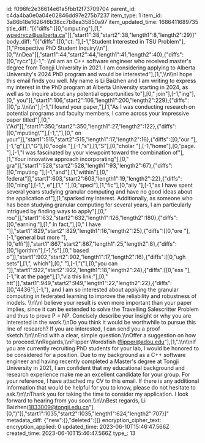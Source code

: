 id: f096fc2e36614e61a5fbb12f73709704
parent_id: c4da4ba0e0a04e02846dd97e275b7237
item_type: 1
item_id: 3a86b18e162646b38cc7b8ea35850a97
item_updated_time: 1686411689735
title_diff: "[{\"diffs\":[[0,\"omputing\"],[1,\" wpedrycz@ualberta.ca\"]],\"start1\":38,\"start2\":38,\"length1\":8,\"length2\":29}]"
body_diff: "[{\"diffs\":[[0,\"ct: \"],[-1,\"Student Interested in TSU Problem\"],[1,\"Prospective PhD Student Inquiry\\\n\"],[0,\"\\\nDea\"]],\"start1\":44,\"start2\":44,\"length1\":41,\"length2\":40},{\"diffs\":[[0,\"rycz\"],[-1,\": \\\nI am an C++ software engineer who received master's degree from Tongji University in 2021. I am considering applying to Alberta University's 2024 PhD program and would be interested\"],[1,\",\\\n\\\nI hope this email finds you well. My name is Li Baizhen and I am writing to express my interest in the PhD program at Alberta University starting in 2024, as well as to inquire about any potential opportunities to\"],[0,\" join\"],[-1,\"ing\"],[0,\" you\"]],\"start1\":106,\"start2\":106,\"length1\":200,\"length2\":229},{\"diffs\":[[0,\"p.\\\n\\\n\"],[-1,\"I found your paper,\"],[1,\"As I was conducting research on potential programs and faculty members, I came across your impressive paper titled\"],[0,\" \\\"Ad\"]],\"start1\":350,\"start2\":350,\"length1\":27,\"length2\":122},{\"diffs\":[[0,\"mputing\\\"\"],[-1,\",\"],[0,\" on your\"]],\"start1\":515,\"start2\":515,\"length1\":17,\"length2\":16},{\"diffs\":[[0,\"our \"],[-1,\"g\"],[1,\"G\"],[0,\"oogle \"],[-1,\"s\"],[1,\"S\"],[0,\"cholar \"],[-1,\"home\"],[0,\"page. \"],[-1,\"I was fascinated by your viewpoint toward the combination of\"],[1,\"Your innovative approach incorporating\"],[0,\" gra\"]],\"start1\":528,\"start2\":528,\"length1\":93,\"length2\":67},{\"diffs\":[[0,\"mputing \"],[-1,\"and\"],[1,\"within\"],[0,\" federat\"]],\"start1\":603,\"start2\":603,\"length1\":19,\"length2\":22},{\"diffs\":[[0,\"ning\"],[-1,\", e\"],[1,\" \"],[0,\"speci\"],[1,\"fic\"],[0,\"ally \"],[-1,\"as I have spent several years studying granular computing and have no good ideas about the application of\"],[1,\"sparked my interest. Additionally, as someone who has been studying granular computing for several years, I am particularly intrigued by finding ways to apply\"],[0,\" rou\"]],\"start1\":632,\"start2\":632,\"length1\":126,\"length2\":180},{\"diffs\":[[0,\"earning.\"],[1,\" In fact,\"],[0,\" I have \"]],\"start1\":829,\"start2\":829,\"length1\":16,\"length2\":25},{\"diffs\":[[0,\"ore \"],[-1,\"general but more \"],[0,\"effi\"]],\"start1\":867,\"start2\":867,\"length1\":25,\"length2\":8},{\"diffs\":[[0,\"lgorithm\"],[-1,\"s\"],[0,\" based o\"]],\"start1\":902,\"start2\":902,\"length1\":17,\"length2\":16},{\"diffs\":[[0,\"ugh sets\"],[1,\", which\"],[0,\" \"],[-1,\"(\"],[0,\"you can \"]],\"start1\":922,\"start2\":922,\"length1\":18,\"length2\":24},{\"diffs\":[[0,\"ess \"],[-1,\"it at the page\"],[1,\"via this link:\"],[0,\" htt\"]],\"start1\":949,\"start2\":949,\"length1\":22,\"length2\":22},{\"diffs\":[[0,\"4436\"],[-1,\"), and I am so interested about applying the granular computing in federated learning to improve the reliability and robustness of models. \\\n\\\nI believe your result is even more important than your paper implies, since it can be extended to solve the Travelling Salescritter Problem and thus to prove P = NP. Concisely describe your insight or why you are interested in the work.\\\nDo you think it would be worthwhile to pursue this line of research? If you are interested, I can send you a proof sketch.\\\n\\\nEnd with a clear, simple question.\\\nOffer a suggestion on how to proceed.\\\nRegards,\\\nFlipper Wordsfish (flipper@adou.edu\"],[1,\".\\\n\\\nIf you are currently recruiting PhD students for your lab, I would be honored to be considered for a position. Due to my background as a C++ software engineer and having recently completed a Master's degree at Tongji University in 2021, I am confident that my educational background and research experience make me an excellent candidate for your group. For your reference, I have attached my CV to this email. If there is any additional information that would be helpful for you to know, please do not hesitate to ask.\\\n\\\nThank you for taking the time to consider my application. I look forward to hearing from you soon.\\\n\\\nBest regards, Li Baizhen([1833009@tongji.edu.cn](mailto:1833009@tongji.edu.cn)\"],[0,\")\"]],\"start1\":1035,\"start2\":1035,\"length1\":624,\"length2\":707}]"
metadata_diff: {"new":{},"deleted":[]}
encryption_cipher_text: 
encryption_applied: 0
updated_time: 2023-06-10T15:46:47.566Z
created_time: 2023-06-10T15:46:47.566Z
type_: 13
